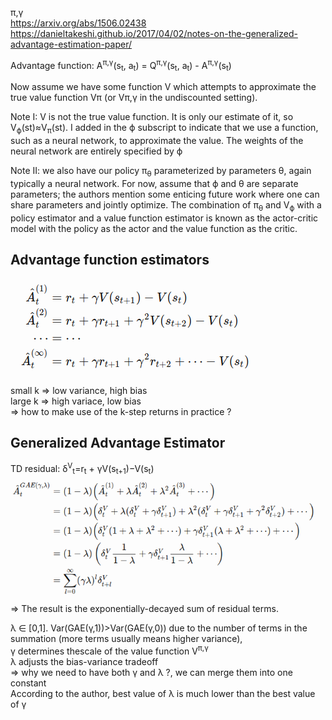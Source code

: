 π,γ  
https://arxiv.org/abs/1506.02438  
https://danieltakeshi.github.io/2017/04/02/notes-on-the-generalized-advantage-estimation-paper/

Advantage function: A<sup>π,γ</sup>(s<sub>t</sub>, a<sub>t</sub>) = Q<sup>π,γ</sup>(s<sub>t</sub>, a<sub>t</sub>) - A<sup>π,γ</sup>(s<sub>t</sub>)  

Now assume we have some function V which attempts to approximate the true value function Vπ (or Vπ,γ in the undiscounted setting).

Note I: V is not the true value function. It is only our estimate of it, so V<sub>ϕ</sub>(st)≈V<sub>π</sub>(st). I added in the ϕ subscript to indicate that we use a function, such as a neural network, to approximate the value. The weights of the neural network are entirely specified by ϕ

Note II: we also have our policy π<sub>θ</sub> parameterized by parameters θ, again typically a neural network. For now, assume that ϕ and θ are separate parameters; the authors mention some enticing future work where one can share parameters and jointly optimize. The combination of π<sub>θ</sub> and V<sub>ϕ</sub> with a policy estimator and a value function estimator is known as the actor-critic model with the policy as the actor and the value function as the critic.

## Advantage function estimators
![MM algo](./GAE/GAE_advantage_estimator.png)

small k => low variance, high bias  
large k => high variace, low bias  
=> how to make use of the k-step returns in practice ?

## Generalized Advantage Estimator
TD residual: δ<sup>V</sup><sub>t</sub>=r<sub>t</sub> + γV(s<sub>t+1</sub>)−V(s<sub>t</sub>)
![MM algo](./GAE/GAE_gae.png)  
=> The result is the exponentially-decayed sum of residual terms.

λ ∈ [0,1]. Var(GAE(γ,1))>Var(GAE(γ,0)) due to the number of terms in the summation (more terms usually means higher variance),  
γ determines thescale of the value function V<sup>π,γ</sup>  
λ adjusts the bias-variance tradeoff   
=> why we need to have both γ and λ ?, we can merge them into one constant  
According to the author, best value of λ is much lower than the best value of γ